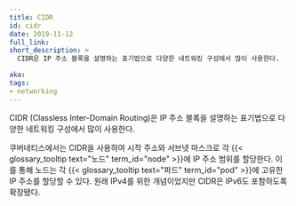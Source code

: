 ```yaml
---
title: CIDR
id: cidr
date: 2019-11-12
full_link:
short_description: >
  CIDR은 IP 주소 블록을 설명하는 표기법으로 다양한 네트워킹 구성에서 많이 사용한다.

aka:
tags:
- networking
---
```

CIDR (Classless Inter-Domain Routing)은 IP 주소 블록을 설명하는 표기법으로 다양한 네트워킹 구성에서 많이 사용한다.

<!--more-->

쿠버네티스에서는 CIDR을 사용하여 시작 주소와 서브넷 마스크로 각 {{< glossary_tooltip text="노드" term_id="node" >}}에 IP 주소 범위를 할당한다.
이를 통해 노드는 각 {{< glossary_tooltip text="파드" term_id="pod" >}}에 고유한 IP 주소를 할당할 수 있다. 원래 IPv4를 위한 개념이었지만 CIDR은 IPv6도 포함하도록 확장됐다.

